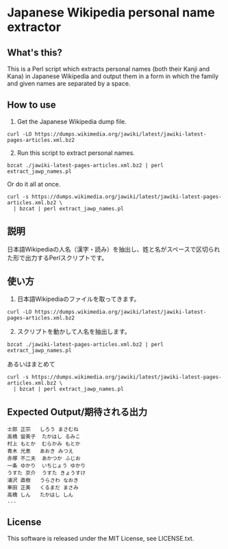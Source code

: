 Japanese Wikipedia personal name extractor
===================

What's this?
------------
This is a Perl script which extracts personal names (both their Kanji and Kana) in Japanese Wikipedia and output them in a form in which the family and given names are separated by a space.

How to use
----------

1. Get the Japanese Wikipedia dump file.

```
curl -LO https://dumps.wikimedia.org/jawiki/latest/jawiki-latest-pages-articles.xml.bz2
```

2. Run this script to extract personal names.

```
bzcat ./jawiki-latest-pages-articles.xml.bz2 | perl extract_jawp_names.pl
```

Or do it all at once.

```
curl -s https://dumps.wikimedia.org/jawiki/latest/jawiki-latest-pages-articles.xml.bz2 \
  | bzcat | perl extract_jawp_names.pl
```

説明
----
日本語Wikipediaの人名（漢字・読み）を抽出し、姓と名がスペースで区切られた形で出力するPerlスクリプトです。

使い方
------
1. 日本語Wikipediaのファイルを取ってきます。

```
curl -LO https://dumps.wikimedia.org/jawiki/latest/jawiki-latest-pages-articles.xml.bz2
```

2.  スクリプトを動かして人名を抽出します。

```
bzcat ./jawiki-latest-pages-articles.xml.bz2 | perl extract_jawp_names.pl
```

あるいはまとめて

```
curl -s https://dumps.wikimedia.org/jawiki/latest/jawiki-latest-pages-articles.xml.bz2 \
  | bzcat | perl extract_jawp_names.pl
```


Expected Output/期待される出力
------------------------------
    士郎 正宗	しろう まさむね
    高橋 留美子	たかはし るみこ
    村上 もとか	むらかみ もとか
    青木 光恵	あおき みつえ
    赤塚 不二夫	あかつか ふじお
    一条 ゆかり	いちじょう ゆかり
    うすた 京介	うすた きょうすけ
    浦沢 直樹	うらさわ なおき
    車田 正美	くるまだ まさみ
    高橋 しん	たかはし しん
    ...

License
-------
This software is released under the MIT License, see LICENSE.txt.
